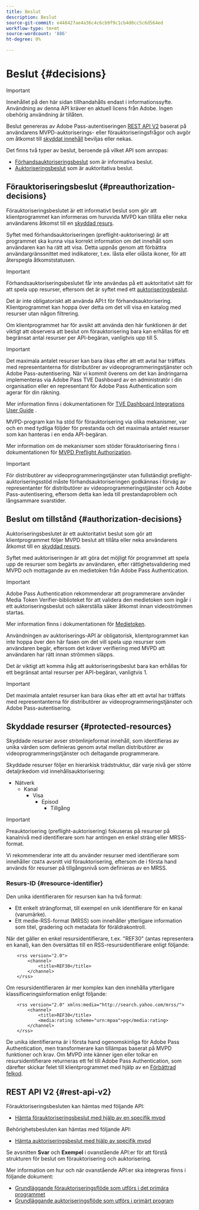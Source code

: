 ```yaml
---
title: Beslut
description: Beslut
source-git-commit: e448427ae4a36c4c6cb9f9c1cb4d0cc5c6d564ed
workflow-type: tm+mt
source-wordcount: '886'
ht-degree: 0%

---
```


# Beslut {#decisions}

>[!IMPORTANT]
>
> Innehållet på den här sidan tillhandahålls endast i informationssyfte. Användning av denna API kräver en aktuell licens från Adobe. Ingen obehörig användning är tillåten.

Beslut genereras av Adobe Pass-autentiseringen [REST API V2](/help/authentication/integration-guide-programmers/rest-apis/rest-api-v2/rest-api-v2-overview.md) baserat på användarens MVPD-auktoriserings- eller förauktoriseringsfrågor och avgör om åtkomst till [skyddat innehåll](#protected-resources) beviljas eller nekas.

Det finns två typer av beslut, beroende på vilket API som anropas:

* [Förhandsauktoriseringsbeslut](#preauthorization-decisions) som är informativa beslut.
* [Auktoriseringsbeslut](#authorization-decisions) som är auktoritativa beslut.

## Förauktoriseringsbeslut {#preauthorization-decisions}

Förauktoriseringsbeslutet är ett informativt beslut som gör att klientprogrammet kan informeras om huruvida MVPD kan tillåta eller neka användarens åtkomst till en [skyddad resurs](#protected-resources).

Syftet med förhandsauktoriseringen (preflight-auktorisering) är att programmet ska kunna visa korrekt information om det innehåll som användaren kan ha rätt att visa. Detta uppnås genom att förbättra användargränssnittet med indikatorer, t.ex. låsta eller olåsta ikoner, för att återspegla åtkomststatusen.

>[!IMPORTANT]
>
> Förhandsauktoriseringsbeslutet får inte användas på ett auktoritativt sätt för att spela upp resurser, eftersom det är syftet med ett [auktoriseringsbeslut](#authorization-decisions).

Det är inte obligatoriskt att använda API:t för förhandsauktorisering. Klientprogrammet kan hoppa över detta om det vill visa en katalog med resurser utan någon filtrering.

Om klientprogrammet har för avsikt att använda den här funktionen är det viktigt att observera att beslut om förauktorisering bara kan erhållas för ett begränsat antal resurser per API-begäran, vanligtvis upp till 5.

>[!IMPORTANT]
> 
> Det maximala antalet resurser kan bara ökas efter att ett avtal har träffats med representanterna för distributörer av videoprogrammeringstjänster och Adobe Pass-autentisering. När vi kommit överens om det kan ändringarna implementeras via Adobe Pass TVE Dashboard av en administratör i din organisation eller en representant för Adobe Pass Authentication som agerar för din räkning.
> 
> Mer information finns i dokumentationen för [TVE Dashboard Integrations User Guide](/help/authentication/user-guide-tve-dashboard/tve-dashboard-integrations.md#add-more-properties) .

MVPD-program kan ha stöd för förauktorisering via olika mekanismer, var och en med tydliga följder för prestanda och det maximala antalet resurser som kan hanteras i en enda API-begäran.

Mer information om de mekanismer som stöder förauktorisering finns i dokumentationen för [MVPD Preflight Authorization](/help/authentication/integration-guide-mvpds/mvpd-preflight-authz.md).

>[!IMPORTANT]
>
> För distributörer av videoprogrammeringstjänster utan fullständigt preflight-auktoriseringsstöd måste förhandsauktoriseringen godkännas i förväg av representanter för distributörer av videoprogrammeringstjänster och Adobe Pass-autentisering, eftersom detta kan leda till prestandaproblem och långsammare svarstider.

## Beslut om tillstånd {#authorization-decisions}

Auktoriseringsbeslutet är ett auktoritativt beslut som gör att klientprogrammet följer MVPD beslut att tillåta eller neka användarens åtkomst till en [skyddad resurs](#protected-resources).

Syftet med auktoriseringen är att göra det möjligt för programmet att spela upp de resurser som begärts av användaren, efter rättighetsvalidering med MVPD och mottagande av en medietoken från Adobe Pass Authentication.

>[!IMPORTANT]
> 
> Adobe Pass Authentication rekommenderar att programmerare använder Media Token Verifier-biblioteket för att validera den medietoken som ingår i ett auktoriseringsbeslut och säkerställa säker åtkomst innan videoströmmen startas.
> 
> Mer information finns i dokumentationen för [Medietoken](/help/authentication/integration-guide-programmers/features-standard/entitlements/media-tokens.md).

Användningen av auktoriserings-API är obligatorisk, klientprogrammet kan inte hoppa över den här fasen om det vill spela upp resurser som användaren begär, eftersom det kräver verifiering med MVPD att användaren har rätt innan strömmen släpps.

Det är viktigt att komma ihåg att auktoriseringsbeslut bara kan erhållas för ett begränsat antal resurser per API-begäran, vanligtvis 1.

>[!IMPORTANT]
>
> Det maximala antalet resurser kan bara ökas efter att ett avtal har träffats med representanterna för distributörer av videoprogrammeringstjänster och Adobe Pass-autentisering.

## Skyddade resurser {#protected-resources}

Skyddade resurser avser strömlinjeformat innehåll, som identifieras av unika värden som definieras genom avtal mellan distributörer av videoprogrammeringstjänster och deltagande programmerare.

Skyddade resurser följer en hierarkisk trädstruktur, där varje nivå ger större detaljrikedom vid innehållsauktorisering:

* Nätverk
   * Kanal
      * Visa
         * Episod
            * Tillgång

>[!IMPORTANT]
>
> Preauktorisering (preflight-auktorisering) fokuseras på resurser på kanalnivå med identifierare som har antingen en enkel sträng eller MRSS-format.
> 
> Vi rekommenderar inte att du använder resurser med identifierare som innehåller `CDATA` avsnitt vid förauktorisering, eftersom de i första hand används för resurser på tillgångsnivå som definieras av en MRSS.

### Resurs-ID {#resource-identifier}

Den unika identifieraren för resursen kan ha två format:

* Ett enkelt strängformat, till exempel en unik identifierare för en kanal (varumärke).
* Ett medie-RSS-format (MRSS) som innehåller ytterligare information som titel, gradering och metadata för föräldrakontroll.

När det gäller en enkel resursidentifierare, t.ex. &quot;REF30&quot; (antas representera en kanal), kan den översättas till en RSS-resursidentifierare enligt följande:

```RSS
    <rss version="2.0"> 
        <channel>
            <title>REF30</title>
        </channel>
    </rss>
```

Om resursidentifieraren är mer komplex kan den innehålla ytterligare klassificeringsinformation enligt följande:

```RSS
    <rss version="2.0" xmlns:media="http://search.yahoo.com/mrss/"> 
        <channel>
            <title>REF30</title>
            <media:rating scheme="urn:mpaa">pg</media:rating>
        </channel>
    </rss>
```

De unika identifierarna är i första hand ogenomskinliga för Adobe Pass Authentication, men transformerare kan tillämpas baserat på MVPD funktioner och krav. Om MVPD inte känner igen eller tolkar en resursidentifierare returneras ett fel till Adobe Pass Authentication, som därefter skickar felet till klientprogrammet med hjälp av en [Förbättrad felkod](/help/authentication/integration-guide-programmers/features-standard/error-reporting/enhanced-error-codes.md).

## REST API V2 {#rest-api-v2}

Förauktoriseringsbesluten kan hämtas med följande API:

* [Hämta förauktoriseringsbeslut med hjälp av en specifik mvpd](/help/authentication/integration-guide-programmers/rest-apis/rest-api-v2/apis/decisions-apis/rest-api-v2-decisions-apis-retrieve-preauthorization-decisions-using-specific-mvpd.md)

Behörighetsbesluten kan hämtas med följande API:

* [Hämta auktoriseringsbeslut med hjälp av specifik mvpd](/help/authentication/integration-guide-programmers/rest-apis/rest-api-v2/apis/decisions-apis/rest-api-v2-decisions-apis-retrieve-authorization-decisions-using-specific-mvpd.md)

Se avsnitten **Svar** och **Exempel** i ovanstående API:er för att förstå strukturen för beslut om förauktorisering och auktorisering.

Mer information om hur och när ovanstående API:er ska integreras finns i följande dokument:

* [Grundläggande förauktoriseringsflöde som utförs i det primära programmet](/help/authentication/integration-guide-programmers/rest-apis/rest-api-v2/flows/basic-access-flows/rest-api-v2-basic-preauthorization-primary-application-flow.md)
* [Grundläggande auktoriseringsflöde som utförs i primärt program](/help/authentication/integration-guide-programmers/rest-apis/rest-api-v2/flows/basic-access-flows/rest-api-v2-basic-authorization-primary-application-flow.md)
